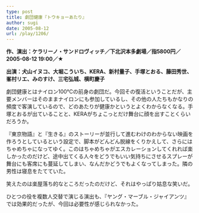 ```yaml
---
type: post
title: 劇団健康『トウキョーあたり』
author: sugi
date: 2005-08-12
url: /play/1206/
---
```

**作、演出：ケラリーノ・サンドロヴィッチ／下北沢本多劇場／指5800円／2005-08-12 19:00／★**

**出演：犬山イヌコ、大堀こういち、KERA、新村量子、手塚とおる、藤田秀世、峯村リエ、みのすけ、三宅弘城、横町慶子**

劇団健康とはナイロン100℃の前身の劇団だ。今回その復活ということだが、主要メンバーはそのままナイロンにも参加しているし、その他の人たちもかなりの頻度で客演しているので、どのあたりが健康かというとよくわからなくなる。手塚とおるが出ていることと、KERAがちょこっとだけ舞台に顔を出すことくらいだろうか。

『東京物語』と『生きる』のストーリーが並行して進むわけのわからない映画を作ろうとしているという設定で、脚本がどんどん脱線をくりかえして、さらにはちゃめちゃになってゆく。このはちゃめちゃがエスカレーションしてくれれば楽しかったのだけど、途中出てくる人々をどうでもいい気持ちにさせるスプレーが舞台にも客席にも蔓延してしまい、なんだかどうでもよくなってしまった。隣の男性は寝息をたてていた。

笑えたのは楽屋落ち的なところだったのだけど、それはやっぱり姑息な笑いだ。

ひとつの役を複数人交替で演じる演出も、『ヤング・マーブル・ジャイアンツ』では効果的だったが、今回は必要性が感じられなかった。

